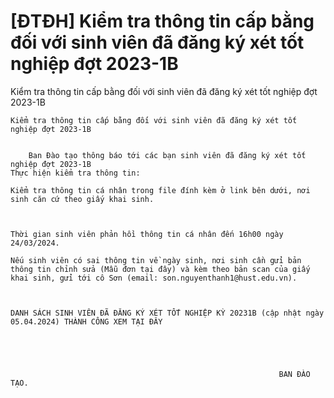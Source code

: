 # [ĐTĐH] Kiểm tra thông tin cấp bằng đối với sinh viên đã đăng ký xét tốt nghiệp đợt 2023-1B

Kiểm tra thông tin cấp bằng đối với sinh viên đã đăng ký xét tốt nghiệp đợt 2023-1B
        
	Kiểm tra thông tin cấp bằng đối với sinh viên đã đăng ký xét tốt nghiệp đợt 2023-1B

	
		Ban Đào tạo thông báo tới các bạn sinh viên đã đăng ký xét tốt nghiệp đợt 2023-1B
	Thực hiện kiểm tra thông tin: 

	Kiểm tra thông tin cá nhân trong file đính kèm ở link bên dưới, nơi sinh căn cứ theo giấy khai sinh. 

	                                                            

	Thời gian sinh viên phản hồi thông tin cá nhân đến 16h00 ngày 24/03/2024.

	Nếu sinh viên có sai thông tin về ngày sinh, nơi sinh cần gửi bản thông tin chỉnh sửa (Mẫu đơn tại đây) và kèm theo bản scan của giấy khai sinh, gửi tới cô Sơn (email: son.nguyenthanh1@hust.edu.vn).

	

	DANH SÁCH SINH VIÊN ĐÃ ĐĂNG KÝ XÉT TỐT NGHIỆP KỲ 20231B (cập nhật ngày 05.04.2024) THÀNH CÔNG XEM TẠI ĐÂY

	

	

	                                                            BAN ĐÀO TẠO.